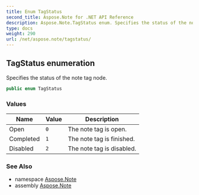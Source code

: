 ```yaml
---
title: Enum TagStatus
second_title: Aspose.Note for .NET API Reference
description: Aspose.Note.TagStatus enum. Specifies the status of the note tag node
type: docs
weight: 290
url: /net/aspose.note/tagstatus/
---
```

## TagStatus enumeration

Specifies the status of the note tag node.

```csharp
public enum TagStatus
```

### Values

| Name | Value | Description |
| --- | --- | --- |
| Open | `0` | The note tag is open. |
| Completed | `1` | The note tag is finished. |
| Disabled | `2` | The note tag is disabled. |

### See Also

* namespace [Aspose.Note](../../aspose.note/)
* assembly [Aspose.Note](../../)


